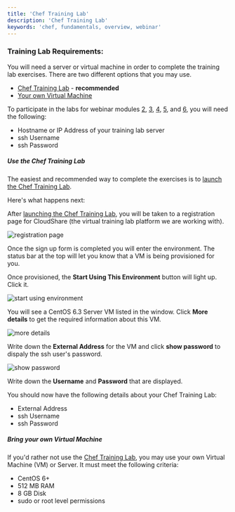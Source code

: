 ```yaml
---
title: 'Chef Training Lab'
description: 'Chef Training Lab'
keywords: 'chef, fundamentals, overview, webinar'
---
```


### Training Lab Requirements:

You will need a server or virtual machine in order to complete the training lab exercises.  There are two different options that you may use.

* [Chef Training Lab](#usethecheftraininglab) - **recommended**
* [Your own Virtual Machine](#bringyourownvirtualmachine)

To participate in the labs for webinar modules [2][spring-fund-week-2], [3][spring-fund-week-3], [4][spring-fund-week-4], [5][spring-fund-week-5], and [6][spring-fund-week-6], you will need the following:

- Hostname or IP Address of your training lab server
- ssh Username
- ssh Password

##### Use the Chef Training Lab
 
The easiest and recommended way to complete the exercises is to [launch the Chef Training Lab][launch-training-lab].

Here's what happens next:

After [launching the Chef Training Lab][launch-training-lab], you will be taken to a registration page for CloudShare (the virtual training lab platform we are working with).

![registration page](/assets/images/quickstart/nodes/cloud-share/sign-up.png)

Once the sign up form is completed you will enter the environment. The status bar at the top will let you know that a VM is being provisioned for you.

Once provisioned, the **Start Using This Environment** button will light up. Click it.

![start using environment](/assets/images/quickstart/nodes/cloud-share/centos-start-environment.png)

You will see a CentOS 6.3 Server VM listed in the window. Click **More details** to get the required information about this VM.

![more details](/assets/images/quickstart/nodes/cloud-share/centos-more-details.png)

Write down the **External Address** for the VM and click **show password** to dispaly the ssh user's password.

![show password](/assets/images/quickstart/nodes/cloud-share/centos-show-password.png)

Write down the **Username** and **Password** that are displayed.

You should now have the following details about your Chef Training Lab:

* External Address
* ssh Username
* ssh Password


##### Bring your own Virtual Machine

If you'd rather not use the [Chef Training Lab](#usethecheftraininglab), you may use your own Virtual Machine (VM) or Server.  It must meet the following criteria:

- CentOS 6+
- 512 MB RAM
- 8 GB Disk
- sudo or root level permissions


[spring-fund-week-1]: /screencasts/spring-fundamentals/week-1
[spring-fund-week-2]: /screencasts/spring-fundamentals/week-2
[spring-fund-week-3]: /screencasts/spring-fundamentals/week-3
[spring-fund-week-4]: /screencasts/spring-fundamentals/week-4
[spring-fund-week-5]: /screencasts/spring-fundamentals/week-5
[spring-fund-week-6]: /screencasts/spring-fundamentals/week-6
[week-2-time]: http://www.timeanddate.com/worldclock/fixedtime.html?msg=Chef+Fundamentals+Webinar+-+Part+2&iso=20140527T10&p1=234&ah=1
[week-3-time]: http://www.timeanddate.com/worldclock/fixedtime.html?msg=Chef+Fundamentals+Webinar+-+Part+3&iso=20140603T10&p1=234&ah=1
[week-4-time]: http://www.timeanddate.com/worldclock/fixedtime.html?msg=Chef+Fundamentals+Webinar+-+Part+4&iso=20140610T10&p1=234&ah=1
[week-5-time]: http://www.timeanddate.com/worldclock/fixedtime.html?msg=Chef+Fundamentals+Webinar+-+Part+5&iso=20140617T10&p1=234&ah=1
[week-6-time]: http://www.timeanddate.com/worldclock/fixedtime.html?msg=Chef+Fundamentals+Webinar+-+Part+6&iso=20140624T10&p1=234&ah=1
[chef-lab]: /screencasts/spring-fundamentals/chef-lab
[discussion-forum]: https://groups.google.com/d/forum/learnchef-fundamentals-webinar
[survey]: http://evocalize.com/consumer/survey/chef/springwebinar-2
[launch-training-lab]: http://opscode-cheflab.herokuapp.com/labs/learnchef/centos/attend